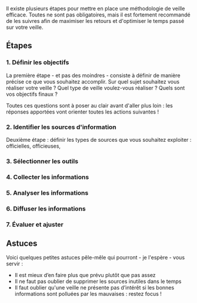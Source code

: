 Il existe plusieurs étapes pour mettre en place une méthodologie de veille efficace. Toutes ne sont pas obligatoires, mais il est fortement recommandé de les suivres afin de maximiser les retours et d'optimiser le temps passé sur votre veille.

## Étapes

### 1. Définir les objectifs

La première étape - et pas des moindres - consiste à définir de manière précise ce que vous souhaitez accomplir. Sur quel sujet souhaitez vous réaliser votre veille ? Quel type de veille voulez-vous réaliser ? Quels sont vos objectifs finaux ?

Toutes ces questions sont à poser au clair avant d'aller plus loin : les réponses apportées vont orienter toutes les actions suivantes !

### 2. Identifier les sources d'information

Deuxième étape : définir les types de sources que vous souhaitez exploiter : officielles, officieuses, 

### 3. Sélectionner les outils

### 4. Collecter les informations

### 5. Analyser les informations

### 6. Diffuser les informations

### 7. Évaluer et ajuster

## Astuces

Voici quelques petites astuces pêle-mêle qui pourront - je l'espère - vous servir : 

- Il est mieux d’en faire plus que prévu plutôt que pas assez
- Il ne faut pas oublier de supprimer les sources inutiles dans le temps
- Il faut oublier qu'une veille ne présente pas d’intérêt si les bonnes informations sont polluées par les mauvaises : restez focus !
